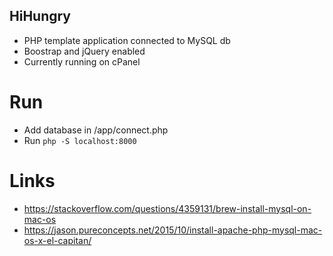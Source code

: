 ## HiHungry
- PHP template application connected to MySQL db
- Boostrap and jQuery enabled
- Currently running on cPanel

# Run
- Add database in /app/connect.php
- Run `php -S localhost:8000`

# Links
- https://stackoverflow.com/questions/4359131/brew-install-mysql-on-mac-os
- https://jason.pureconcepts.net/2015/10/install-apache-php-mysql-mac-os-x-el-capitan/
